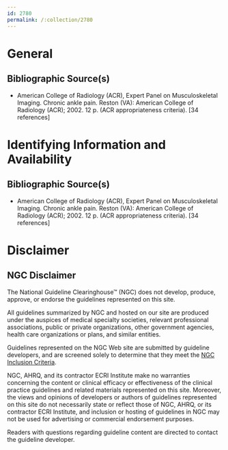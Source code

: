 ```yaml
---
id: 2780
permalink: /:collection/2780
---
```


# General

## Bibliographic Source(s)

- American College of Radiology (ACR), Expert Panel on Musculoskeletal Imaging. Chronic ankle pain. Reston (VA): American College of Radiology (ACR); 2002. 12 p. (ACR appropriateness criteria). [34 references]

# Identifying Information and Availability

## Bibliographic Source(s)

- American College of Radiology (ACR), Expert Panel on Musculoskeletal Imaging. Chronic ankle pain. Reston (VA): American College of Radiology (ACR); 2002. 12 p. (ACR appropriateness criteria). [34 references]

# Disclaimer

## NGC Disclaimer

The National Guideline Clearinghouse™ (NGC) does not develop, produce, approve, or endorse the guidelines represented on this site.

All guidelines summarized by NGC and hosted on our site are produced under the auspices of medical specialty societies, relevant professional associations, public or private organizations, other government agencies, health care organizations or plans, and similar entities.

Guidelines represented on the NGC Web site are submitted by guideline developers, and are screened solely to determine that they meet the [NGC Inclusion Criteria](/help-and-about/summaries/inclusion-criteria).

NGC, AHRQ, and its contractor ECRI Institute make no warranties concerning the content or clinical efficacy or effectiveness of the clinical practice guidelines and related materials represented on this site. Moreover, the views and opinions of developers or authors of guidelines represented on this site do not necessarily state or reflect those of NGC, AHRQ, or its contractor ECRI Institute, and inclusion or hosting of guidelines in NGC may not be used for advertising or commercial endorsement purposes.

Readers with questions regarding guideline content are directed to contact the guideline developer.

